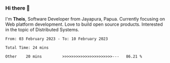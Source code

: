 ### Hi there 👋

I'm <b>Theis</b>, Software Developer from Jayapura, Papua. Currently focusing on Web platform development. Love to build open source products. Interested in the topic of Distributed Systems.



 
 <!--START_SECTION:waka-->

```text
From: 03 February 2023 - To: 10 February 2023

Total Time: 24 mins

Other    20 mins         >>>>>>>>>>>>>>>>>>>>>>---   86.21 %
```

<!--END_SECTION:waka-->
